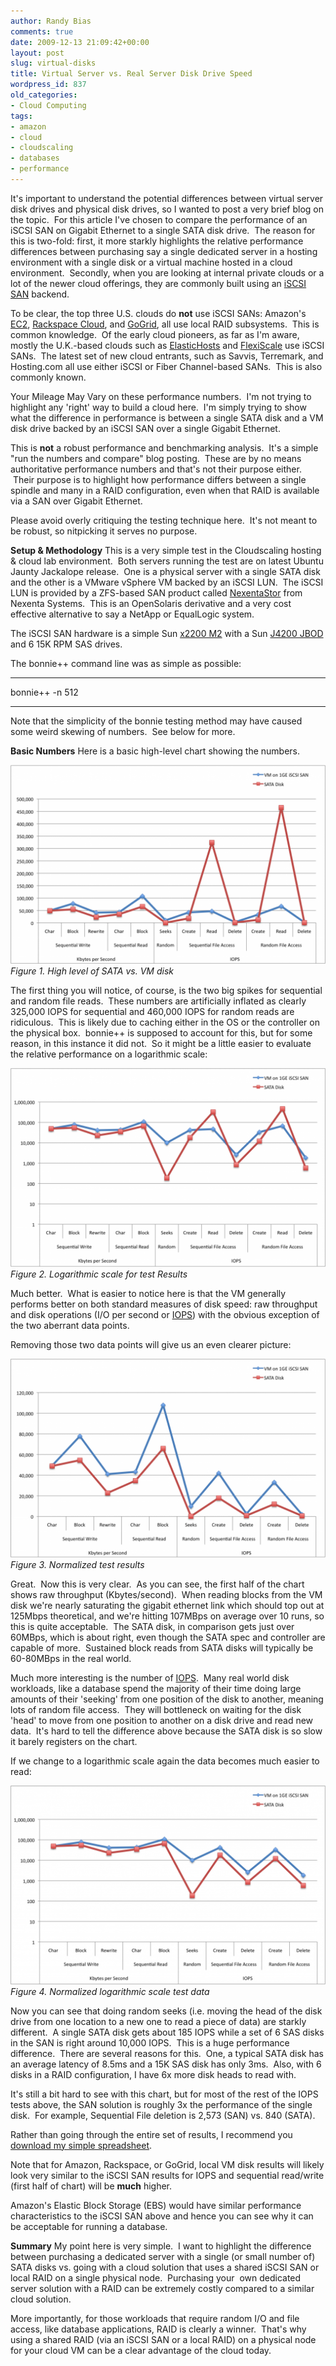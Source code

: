 ```yaml
---
author: Randy Bias
comments: true
date: 2009-12-13 21:09:42+00:00
layout: post
slug: virtual-disks
title: Virtual Server vs. Real Server Disk Drive Speed
wordpress_id: 837
old_categories:
- Cloud Computing
tags:
- amazon
- cloud
- cloudscaling
- databases
- performance
---
```


It's important to understand the potential differences between virtual server disk drives and physical disk drives, so I wanted to post a very brief blog on the topic.  For this article I've chosen to compare the performance of an iSCSI SAN on Gigabit Ethernet to a single SATA disk drive.  The reason for this is two-fold: first, it more starkly highlights the relative performance differences between purchasing say a single dedicated server in a hosting environment with a single disk or a virtual machine hosted in a cloud environment.  Secondly, when you are looking at internal private clouds or a lot of the newer cloud offerings, they are commonly built using an [iSCSI SAN](http://en.wikipedia.org/wiki/Storage_area_network) backend.

To be clear, the top three U.S. clouds do **not** use iSCSI SANs: Amazon's [EC2](http://aws.amazon.com/ec2), [Rackspace Cloud](http://www.rackspacecloud.com), and [GoGrid](http://www.gogrid.com), all use local RAID subsystems.  This is common knowledge.  Of the early cloud pioneers, as far as I'm aware, mostly the U.K.-based clouds such as [ElasticHosts](http://www.elastichosts.com) and [FlexiScale](http://www.flexiscale.com) use iSCSI SANs.  The latest set of new cloud entrants, such as Savvis, Terremark, and Hosting.com all use either iSCSI or Fiber Channel-based SANs.  This is also commonly known.

Your Mileage May Vary on these performance numbers.  I'm not trying to highlight any 'right' way to build a cloud here.  I'm simply trying to show what the difference in performance is between a single SATA disk and a VM disk drive backed by an iSCSI SAN over a single Gigabit Ethernet.

This is **not** a robust performance and benchmarking analysis.  It's a simple "run the numbers and compare" blog posting.  These are by no means authoritative performance numbers and that's not their purpose either.  Their purpose is to highlight how performance differs between a single spindle and many in a RAID configuration, even when that RAID is available via a SAN over Gigabit Ethernet.

Please avoid overly critiquing the testing technique here.  It's not meant to be robust, so nitpicking it serves no purpose.

**Setup & Methodology**
This is a very simple test in the Cloudscaling hosting & cloud lab environment.  Both servers running the test are on latest Ubuntu Jaunty Jackalope release.  One is a physical server with a single SATA disk and the other is a VMware vSphere VM backed by an iSCSI LUN.  The iSCSI LUN is provided by a ZFS-based SAN product called [NexentaStor](http://www.nexenta.com/corp/) from Nexenta Systems.  This is an OpenSolaris derivative and a very cost effective alternative to say a NetApp or EqualLogic system.

The iSCSI SAN hardware is a simple Sun [x2200 M2](http://www.sun.com/servers/x64/x2200/) with a Sun [J4200 JBOD](http://www.sun.com/storage/disk_systems/expansion/4200/) and 6 15K RPM SAS drives.

The bonnie++ command line was as simple as possible:



* * *




bonnie++ -n 512




* * *

Note that the simplicity of the bonnie testing method may have caused some weird skewing of numbers.  See below for more.

**Basic Numbers**
Here is a basic high-level chart showing the numbers.

![Figure 1. High level of SATA vs. VM disk](/assets/media/2009/12/iscsi-vs-local-disk-pic12-1024x646.png)
<cite>Figure 1. High level of SATA vs. VM disk</cite>

The first thing you will notice, of course, is the two big spikes for sequential and random file reads.  These numbers are artificially inflated as clearly 325,000 IOPS for sequential and 460,000 IOPS for random reads are ridiculous.  This is likely due to caching either in the OS or the controller on the physical box.  bonnie++ is supposed to account for this, but for some reason, in this instance it did not.  So it might be a little easier to evaluate the relative performance on a logarithmic scale:

![Figure 2. Logarithmic Scale for High Level Results](/assets/media/2009/12/iscsi-vs-local-disk-pic2-1024x646.png)
<cite>Figure 2. Logarithmic scale for test Results</cite>

Much better.  What is easier to notice here is that the VM generally performs better on both standard measures of disk speed: raw throughput and disk operations (I/O per second or [IOPS](http://en.wikipedia.org/wiki/IOPS)) with the obvious exception of the two aberrant data points.

Removing those two data points will give us an even clearer picture:

![Figure 3. Normalized test results](/assets/media/2009/12/iscsi-vs-local-disk-pic3-1024x646.png)
<cite>Figure 3. Normalized test results</cite>

Great.  Now this is very clear.  As you can see, the first half of the chart shows raw throughput (Kbytes/second).  When reading blocks from the VM disk we're nearly saturating the gigabit ethernet link which should top out at 125Mbps theoretical, and we're hitting 107MBps on average over 10 runs, so this is quite acceptable.  The SATA disk, in comparison gets just over 60MBps, which is about right, even though the SATA spec and controller are capable of more.  Sustained block reads from SATA disks will typically be 60-80MBps in the real world.

Much more interesting is the number of [IOPS](http://en.wikipedia.org/wiki/IOPS).  Many real world disk workloads, like a database spend the majority of their time doing large amounts of their 'seeking' from one position of the disk to another, meaning lots of random file access.  They will bottleneck on waiting for the disk 'head' to move from one position to another on a disk drive and read new data.  It's hard to tell the difference above because the SATA disk is so slow it barely registers on the chart.

If we change to a logarithmic scale again the data becomes much easier to read:

![Figure 4. Normalized logarithmic scale test data](/assets/media/2009/12/iscsi-vs-local-disk-pic4-1024x646.png)
<cite>Figure 4. Normalized logarithmic scale test data</cite>

Now you can see that doing random seeks (i.e. moving the head of the disk drive from one location to a new one to read a piece of data) are starkly different.  A single SATA disk gets about 185 IOPS while a set of 6 SAS disks in the SAN is right around 10,000 IOPS.  This is a huge performance difference.  There are several reasons for this.  One, a typical SATA disk has an average latency of 8.5ms and a 15K SAS disk has only 3ms.  Also, with 6 disks in a RAID configuration, I have 6x more disk heads to read with.

It's still a bit hard to see with this chart, but for most of the rest of the IOPS tests above, the SAN solution is roughly 3x the performance of the single disk.  For example, Sequential File deletion is 2,573 (SAN) vs. 840 (SATA).

Rather than going through the entire set of results, I recommend you [download my simple spreadsheet](http://cloudscaling.com/files/iscsi-vs-local-disk-numbers.xlsx).

Note that for Amazon, Rackspace, or GoGrid, local VM disk results will likely look very similar to the iSCSI SAN results for IOPS and sequential read/write (first half of chart) will be **much** higher.

Amazon's Elastic Block Storage (EBS) would have similar performance characteristics to the iSCSI SAN above and hence you can see why it can be acceptable for running a database.

**Summary**
My point here is very simple.  I want to highlight the difference between purchasing a dedicated server with a single (or small number of) SATA disks vs. going with a cloud solution that uses a shared iSCSI SAN or local RAID on a single physical node.  Purchasing your  own dedicated server solution with a RAID can be extremely costly compared to a similar cloud solution.

More importantly, for those workloads that require random I/O and file access, like database applications, RAID is clearly a winner.  That's why using a shared RAID (via an iSCSI SAN or a local RAID) on a physical node for your cloud VM can be a clear advantage of the cloud today.
